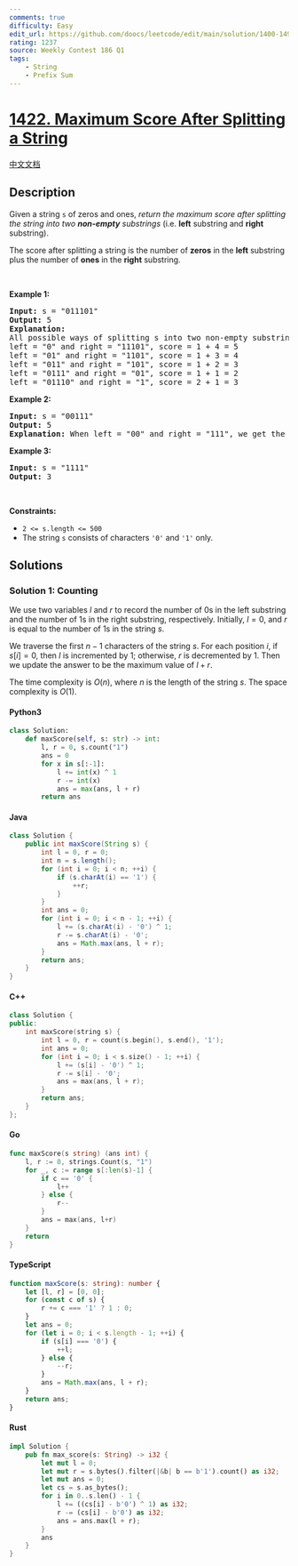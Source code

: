 ```yaml
---
comments: true
difficulty: Easy
edit_url: https://github.com/doocs/leetcode/edit/main/solution/1400-1499/1422.Maximum%20Score%20After%20Splitting%20a%20String/README_EN.md
rating: 1237
source: Weekly Contest 186 Q1
tags:
    - String
    - Prefix Sum
---
```


<!-- problem:start -->

# [1422. Maximum Score After Splitting a String](https://leetcode.com/problems/maximum-score-after-splitting-a-string)

[中文文档](/solution/1400-1499/1422.Maximum%20Score%20After%20Splitting%20a%20String/README.md)

## Description

<!-- description:start -->

<p>Given a&nbsp;string <code>s</code>&nbsp;of zeros and ones, <em>return the maximum score after splitting the string into two <strong>non-empty</strong> substrings</em> (i.e. <strong>left</strong> substring and <strong>right</strong> substring).</p>

<p>The score after splitting a string is the number of <strong>zeros</strong> in the <strong>left</strong> substring plus the number of <strong>ones</strong> in the <strong>right</strong> substring.</p>

<p>&nbsp;</p>
<p><strong class="example">Example 1:</strong></p>

<pre>
<strong>Input:</strong> s = &quot;011101&quot;
<strong>Output:</strong> 5
<strong>Explanation:</strong>
All possible ways of splitting s into two non-empty substrings are:
left = &quot;0&quot; and right = &quot;11101&quot;, score = 1 + 4 = 5
left = &quot;01&quot; and right = &quot;1101&quot;, score = 1 + 3 = 4
left = &quot;011&quot; and right = &quot;101&quot;, score = 1 + 2 = 3
left = &quot;0111&quot; and right = &quot;01&quot;, score = 1 + 1 = 2
left = &quot;01110&quot; and right = &quot;1&quot;, score = 2 + 1 = 3
</pre>

<p><strong class="example">Example 2:</strong></p>

<pre>
<strong>Input:</strong> s = &quot;00111&quot;
<strong>Output:</strong> 5
<strong>Explanation:</strong> When left = &quot;00&quot; and right = &quot;111&quot;, we get the maximum score = 2 + 3 = 5
</pre>

<p><strong class="example">Example 3:</strong></p>

<pre>
<strong>Input:</strong> s = &quot;1111&quot;
<strong>Output:</strong> 3
</pre>

<p>&nbsp;</p>
<p><strong>Constraints:</strong></p>

<ul>
	<li><code>2 &lt;= s.length &lt;= 500</code></li>
	<li>The string <code>s</code> consists of characters <code>&#39;0&#39;</code> and <code>&#39;1&#39;</code> only.</li>
</ul>

<!-- description:end -->

## Solutions

<!-- solution:start -->

### Solution 1: Counting

We use two variables $l$ and $r$ to record the number of 0s in the left substring and the number of 1s in the right substring, respectively. Initially, $l = 0$, and $r$ is equal to the number of 1s in the string $s$.

We traverse the first $n - 1$ characters of the string $s$. For each position $i$, if $s[i] = 0$, then $l$ is incremented by 1; otherwise, $r$ is decremented by 1. Then we update the answer to be the maximum value of $l + r$.

The time complexity is $O(n)$, where $n$ is the length of the string $s$. The space complexity is $O(1)$.

<!-- tabs:start -->

#### Python3

```python
class Solution:
    def maxScore(self, s: str) -> int:
        l, r = 0, s.count("1")
        ans = 0
        for x in s[:-1]:
            l += int(x) ^ 1
            r -= int(x)
            ans = max(ans, l + r)
        return ans
```

#### Java

```java
class Solution {
    public int maxScore(String s) {
        int l = 0, r = 0;
        int n = s.length();
        for (int i = 0; i < n; ++i) {
            if (s.charAt(i) == '1') {
                ++r;
            }
        }
        int ans = 0;
        for (int i = 0; i < n - 1; ++i) {
            l += (s.charAt(i) - '0') ^ 1;
            r -= s.charAt(i) - '0';
            ans = Math.max(ans, l + r);
        }
        return ans;
    }
}
```

#### C++

```cpp
class Solution {
public:
    int maxScore(string s) {
        int l = 0, r = count(s.begin(), s.end(), '1');
        int ans = 0;
        for (int i = 0; i < s.size() - 1; ++i) {
            l += (s[i] - '0') ^ 1;
            r -= s[i] - '0';
            ans = max(ans, l + r);
        }
        return ans;
    }
};
```

#### Go

```go
func maxScore(s string) (ans int) {
	l, r := 0, strings.Count(s, "1")
	for _, c := range s[:len(s)-1] {
		if c == '0' {
			l++
		} else {
			r--
		}
		ans = max(ans, l+r)
	}
	return
}
```

#### TypeScript

```ts
function maxScore(s: string): number {
    let [l, r] = [0, 0];
    for (const c of s) {
        r += c === '1' ? 1 : 0;
    }
    let ans = 0;
    for (let i = 0; i < s.length - 1; ++i) {
        if (s[i] === '0') {
            ++l;
        } else {
            --r;
        }
        ans = Math.max(ans, l + r);
    }
    return ans;
}
```

#### Rust

```rust
impl Solution {
    pub fn max_score(s: String) -> i32 {
        let mut l = 0;
        let mut r = s.bytes().filter(|&b| b == b'1').count() as i32;
        let mut ans = 0;
        let cs = s.as_bytes();
        for i in 0..s.len() - 1 {
            l += ((cs[i] - b'0') ^ 1) as i32;
            r -= (cs[i] - b'0') as i32;
            ans = ans.max(l + r);
        }
        ans
    }
}
```

<!-- tabs:end -->

<!-- solution:end -->

<!-- problem:end -->
